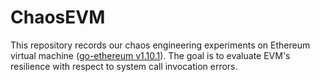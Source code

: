 # ChaosEVM

This repository records our chaos engineering experiments on Ethereum virtual machine ([go-ethereum v1.10.1](https://github.com/ethereum/go-ethereum/tree/v1.10.1)). The goal is to evaluate EVM's resilience with respect to system call invocation errors.
